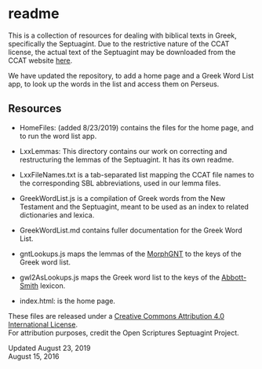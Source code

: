 #   readme

This is a collection of resources for dealing with biblical texts in
Greek, specifically the Septuagint.
Due to the restrictive nature of the CCAT license, the actual text
of the Septuagint may be downloaded from the CCAT website
[here](http://ccat.sas.upenn.edu/gopher/text/religion/biblical/lxxmorph/).

We have updated the repository, to add a home page and a Greek Word List
app, to look up the words in the list and access them on Perseus.

##  Resources

-	HomeFiles: (added 8/23/2019) contains the files for the home page,
	and to run the word list app.
	
-   LxxLemmas: This directory contains our work on correcting and
    restructuring the lemmas of the Septuagint. It has its own readme.
    
-   LxxFileNames.txt is a tab-separated list mapping the CCAT file names
    to the corresponding SBL abbreviations, used in our lemma files.
    
-   GreekWordList.js is a compilation of Greek words from the New
    Testament and the Septuagint, meant to be used as an index to related
    dictionaries and lexica.
    
-	GreekWordList.md contains fuller documentation for the Greek Word
	List.
	
-	gntLookups.js maps the lemmas of the [MorphGNT][1] to the keys of
	the Greek word list.
	
-	gwl2AsLookups.js maps the Greek word list to the keys of the
	[Abbott-Smith][2] lexicon.

-	index.html: is the home page.

These files are released under a
[Creative Commons Attribution 4.0 International License](http://creativecommons.org/licenses/by/4.0/).  
For attribution purposes, credit the Open Scriptures Septuagint Project.

Updated August 23, 2019  
August 15, 2016

[1]: https://github.com/morphgnt/sblgnt/tree/tisch-merge
[2]: https://github.com/translatable-exegetical-tools/Abbott-Smith
